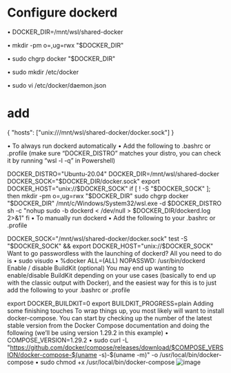 # Configure dockerd

• DOCKER_DIR=/mnt/wsl/shared-docker

• mkdir -pm o=,ug=rwx "$DOCKER_DIR"

• sudo chgrp docker "$DOCKER_DIR"

• sudo mkdir /etc/docker

• sudo vi /etc/docker/daemon.json

# add 

{
   "hosts": ["unix:///mnt/wsl/shared-docker/docker.sock"]
}


• To always run dockerd automatically
• Add the following to .bashrc or .profile (make sure “DOCKER_DISTRO” matches your distro, you can check it by running “wsl -l -q” in Powershell)

DOCKER_DISTRO="Ubuntu-20.04"
DOCKER_DIR=/mnt/wsl/shared-docker
DOCKER_SOCK="$DOCKER_DIR/docker.sock"
export DOCKER_HOST="unix://$DOCKER_SOCK"
if [ ! -S "$DOCKER_SOCK" ]; then
   mkdir -pm o=,ug=rwx "$DOCKER_DIR"
   sudo chgrp docker "$DOCKER_DIR"
   /mnt/c/Windows/System32/wsl.exe -d $DOCKER_DISTRO sh -c "nohup sudo -b dockerd < /dev/null > $DOCKER_DIR/dockerd.log 2>&1"
fi
• To manually run dockerd
• Add the following to your .bashrc or .profile

DOCKER_SOCK="/mnt/wsl/shared-docker/docker.sock"
test -S "$DOCKER_SOCK" && export DOCKER_HOST="unix://$DOCKER_SOCK"
Want to go passwordless with the launching of dockerd?
All you need to do is
• sudo visudo
• %docker ALL=(ALL) NOPASSWD: /usr/bin/dockerd
Enable / disable BuildKit (optional)
You may end up wanting to enable/disable BuildKit depending on your use cases (basically to end up with the classic output with Docker), and the easiest way for this is to just add the following to your .bashrc or .profile

   export DOCKER_BUILDKIT=0
   export BUILDKIT_PROGRESS=plain
Adding some finishing touches
To wrap things up, you most likely will want to install docker-compose. You can start by checking up the number of the latest stable version from the Docker Compose documentation and doing the following (we’ll be using version 1.29.2 in this example)
• COMPOSE_VERSION=1.29.2
• sudo curl -L "https://github.com/docker/compose/releases/download/$COMPOSE_VERSION/docker-compose-$(uname -s)-$(uname -m)" -o /usr/local/bin/docker-compose
• sudo chmod +x /usr/local/bin/docker-compose
![image](https://user-images.githubusercontent.com/15272552/158351970-5578b5ef-ea64-4e1a-ab22-b60c38b6abb5.png)
